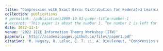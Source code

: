 ```yaml
---
title: "Compression with Exact Error Distribution for Federated Learning"
collection: publications
# permalink: /publication/2009-10-01-paper-title-number-1
# excerpt: 'This paper is about the number 1. The number 2 is left for future work.'
date: 2022-11-1
venue: '2022 IEEE Information Theory Workshop (ITW)'
paperurl: 'http://academicpages.github.io/files/paper1.pdf'
citation: 'M. Hegazy, R. Leluc, C. T. Li, A. Dieuleveut, "Compression with Exact Error Distribution for Federated Learning", arXiv preprint arXiv:2310.20682, 2023'
---
```

<!-- This paper is about the number 1. The number 2 is left for future work.

[Download paper here](http://academicpages.github.io/files/paper1.pdf)

Recommended citation: Your Name, You. (2009). "Paper Title Number 1." <i>Journal 1</i>. 1(1). -->